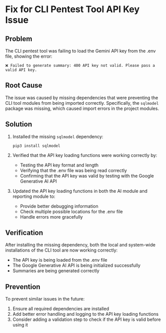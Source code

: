 # Fix for CLI Pentest Tool API Key Issue

## Problem
The CLI pentest tool was failing to load the Gemini API key from the .env file, showing the error:
```
❌ Failed to generate summary: 400 API key not valid. Please pass a valid API key.
```

## Root Cause
The issue was caused by missing dependencies that were preventing the CLI tool modules from being imported correctly. Specifically, the `sqlmodel` package was missing, which caused import errors in the project modules.

## Solution
1. Installed the missing `sqlmodel` dependency:
   ```
   pip3 install sqlmodel
   ```

2. Verified that the API key loading functions were working correctly by:
   - Testing the API key format and length
   - Verifying that the .env file was being read correctly
   - Confirming that the API key was valid by testing with the Google Generative AI API

3. Updated the API key loading functions in both the AI module and reporting module to:
   - Provide better debugging information
   - Check multiple possible locations for the .env file
   - Handle errors more gracefully

## Verification
After installing the missing dependency, both the local and system-wide installations of the CLI tool are now working correctly:
- The API key is being loaded from the .env file
- The Google Generative AI API is being initialized successfully
- Summaries are being generated correctly

## Prevention
To prevent similar issues in the future:
1. Ensure all required dependencies are installed
2. Add better error handling and logging to the API key loading functions
3. Consider adding a validation step to check if the API key is valid before using it